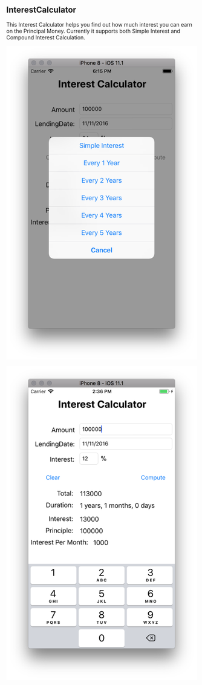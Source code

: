 ## InterestCalculator

This Interest Calculator helps you find out how much interest you can earn on the Principal Money. Currently it supports both Simple Interest and Compound Interest Calculation.

![alt text](https://github.com/ApparaoMulpuri/InterestCalculator/blob/master/Screenshots/Screen%20Shot%202017-12-11%20at%206.15.11%20PM.png)

![alt text](https://github.com/ApparaoMulpuri/InterestCalculator/blob/master/Screenshots/Screen%20Shot%202017-12-11%20at%202.36.30%20PM.png)

